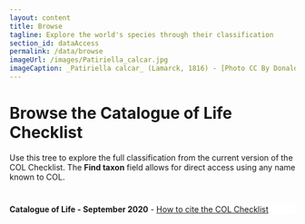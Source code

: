 ```yaml
---
layout: content
title: Browse
tagline: Explore the world's species through their classification
section_id: dataAccess
permalink: /data/browse
imageUrl: /images/Patiriella_calcar.jpg
imageCaption: _Patiriella calcar_ (Lamarck, 1816) - [Photo CC By Donald Hobern](https://www.flickr.com/photos/dhobern/42551733071)
---
```


# Browse the Catalogue of Life Checklist
Use this tree to explore the full classification from the current version of the COL Checklist. The **Find taxon** field allows for direct access using any name known to COL.

<div class="row" style="background: white; margin-top: 40px; margin-bottom: 60px">
  <div class='col-version'><strong>Catalogue of Life - September 2020</strong> - <a href="/content/colusage.html#recommended-citations">How to cite the COL Checklist</a></div>


  <!-- img src="/images/placeholder_for_js_lib.png" style="display: block; margin: auto;"/ -->
  <div id="tree" class="catalogue-of-life"></div>
</div>
  <script >
    'use strict';

const e = React.createElement;

class PublicTree extends React.Component {

    render() {
       
      return e(
        ColBrowser.Tree,
        { catalogueKey: '{{ site.react.datasetKey }}' , pathToTaxon: '{{ site.react.pathToTaxon }}', pathToDataset: '{{ site.react.pathToDataset }}' , auth: '{{ site.react.auth }}' }
      );
    }
  }

const domContainer = document.querySelector('#tree');
ReactDOM.render(e(PublicTree), domContainer);
  </script>